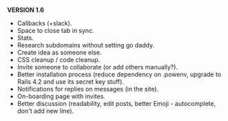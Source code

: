 __VERSION 1.6__
 * Callbacks (+slack). 
 * Space to close tab in sync.
 * Stats.
 * Research subdomains without setting go daddy.
 * Create idea as someone else.
 * CSS cleanup / code cleanup.
 * Invite someone to collaborate (or add others manually?).
 * Better installation process (reduce dependency on .powenv, upgrade to Rails 4.2 and use its secret key stuff).
 * Notifications for replies on messages (in the site).
 * On-boarding page with invites.
 * Better discussion (readability, edit posts, better Emoji - autocomplete, don't add new line).
